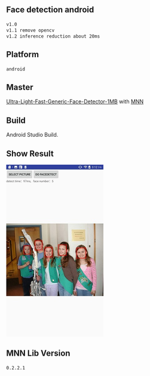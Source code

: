 ## Face detection android
    v1.0
    v1.1 remove opencv
	v1.2 inference reduction about 20ms
## Platform 
    android
## Master
[Ultra-Light-Fast-Generic-Face-Detector-1MB](https://github.com/Linzaer/Ultra-Light-Fast-Generic-Face-Detector-1MB) with [MNN](https://github.com/alibaba/MNN)

## Build
Android Studio Build.

## Show Result
![](res_img/result.jpg)

## MNN Lib Version 
    0.2.2.1
